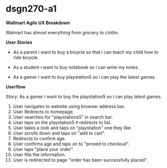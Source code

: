 # dsgn270-a1
**Wallmart Agile UX Breakdown**

Walmart has almost everything from grocery to cloths.

**User Stories**

* As a parent i want to buy a bicycle so that i can teach my child how to ride bicycle. 

* As a student i want to buy notebook so i can write my notes.

* As a gamer i want to buy playstation5 so i can play the latest games.

**Userflow**

Story: As a gamer i want to buy the playstation5 so i can play latest games.

1. User navigates to website using browser address bar.
2. User Redirects to homepage.
3. User searches for "playstations5" in search bar.
4. User taps on the playstation5 it redirects to list.
5. User takes a look  and taps on "playstation" one they like.
6. User scrolls down and taps on "add to cart".
7. Redirects to confirm age.
8. User confirms age and taps on to "prceed to checkout".
9. User taps "place your order".
10. User fills the information.
11. User is redirected to page "order has been successfully placed".


